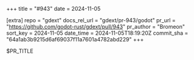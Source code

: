 +++
title = "#943"
date = 2024-11-05

[extra]
repo = "gdext"
docs_rel_url = "gdext/pr-943/godot"
pr_url = "https://github.com/godot-rust/gdext/pull/943"
pr_author = "Bromeon"
sort_key = 2024-11-05
date_time = 2024-11-05T18:19:20Z
commit_sha = "64a1ab3b9215d6af69037f11a7601a4782abd229"
+++

$PR_TITLE
